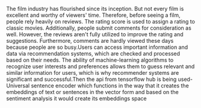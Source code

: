 The film industry has flourished since its inception. But not every film is excellent and worthy of
viewers' time. Therefore, before seeing a film, people rely heavily on reviews. The rating score is
used to assign a rating to classic movies. Additionally, people submit comments for consideration
as well. However, the reviews aren't fully utilized to improve the rating and suggestions.
Furthermore, comments are hardly viewed these days because people are so busy.Users can
access important information and data via recommendation systems, which are checked and processed
based on their needs. The ability of machine-learning algorithms to recognize user interests and
preferences allows them to guess relevant and similar information for users, which is why recommender
systems are significant and successful.Then the api from tensorflow hub is being used-Universal sentence encoder which functions in the way
that it creates the embeddings of text or sentences in the vector form and based on the sentiment
analysis it would create its embeddings space
